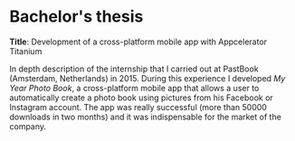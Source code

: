 # Bachelor's thesis
**Title**: Development of a cross-platform mobile app with Appcelerator Titanium

In depth description of the internship that I carried out at PastBook (Amsterdam, Netherlands) in 2015. During this experience I developed *My Year Photo Book*, a cross-platform mobile app that allows a user to automatically create a photo book using pictures from his Facebook or Instagram account. The app was really successful (more than 50000 downloads in two months) and it was indispensable for the market of the company.
